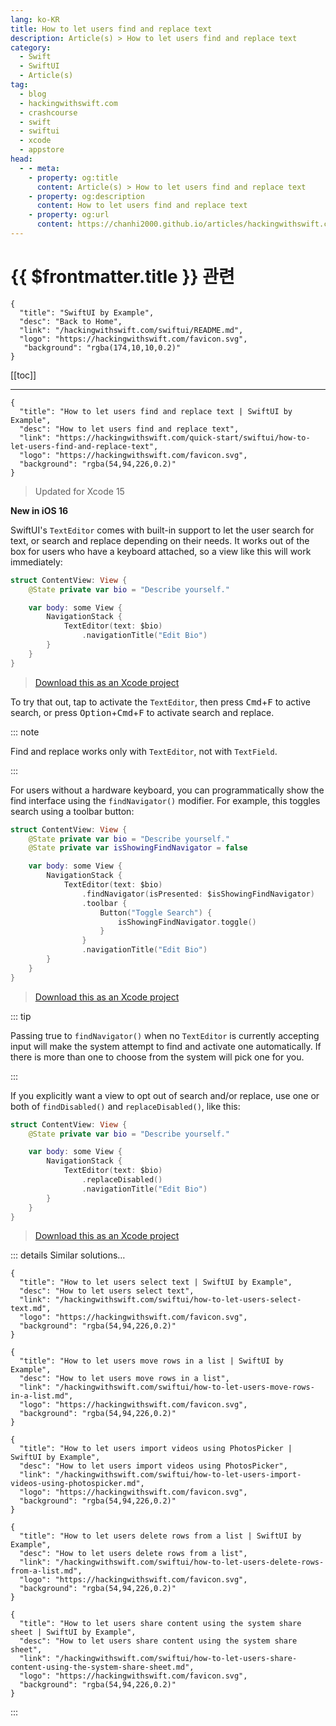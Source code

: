 ```yaml
---
lang: ko-KR
title: How to let users find and replace text
description: Article(s) > How to let users find and replace text
category:
  - Swift
  - SwiftUI
  - Article(s)
tag: 
  - blog
  - hackingwithswift.com
  - crashcourse
  - swift
  - swiftui
  - xcode
  - appstore
head:
  - - meta:
    - property: og:title
      content: Article(s) > How to let users find and replace text
    - property: og:description
      content: How to let users find and replace text
    - property: og:url
      content: https://chanhi2000.github.io/articles/hackingwithswift.com/swiftui/how-to-let-users-find-and-replace-text.html
---
```


# {{ $frontmatter.title }} 관련

```component VPCard
{
  "title": "SwiftUI by Example",
  "desc": "Back to Home",
  "link": "/hackingwithswift.com/swiftui/README.md",
  "logo": "https://hackingwithswift.com/favicon.svg",
   "background": "rgba(174,10,10,0.2)"
}
```

[[toc]]

---

```component VPCard
{
  "title": "How to let users find and replace text | SwiftUI by Example",
  "desc": "How to let users find and replace text",
  "link": "https://hackingwithswift.com/quick-start/swiftui/how-to-let-users-find-and-replace-text",
  "logo": "https://hackingwithswift.com/favicon.svg",
  "background": "rgba(54,94,226,0.2)"
}
```

> Updated for Xcode 15

**New in iOS 16**

SwiftUI's `TextEditor` comes with built-in support to let the user search for text, or search and replace depending on their needs. It works out of the box for users who have a keyboard attached, so a view like this will work immediately:

```swift
struct ContentView: View {
    @State private var bio = "Describe yourself."

    var body: some View {
        NavigationStack {
            TextEditor(text: $bio)
                .navigationTitle("Edit Bio")
        }
    }
}
```

> [<FontIcon icon="fas fa-file-zipper"/>Download this as an Xcode project](https://hackingwithswift.com/files/projects/swiftui/how-to-let-users-find-and-replace-text-1.zip)

To try that out, tap to activate the `TextEditor`, then press <kbd>Cmd</kbd>+<kbd>F</kbd> to active search, or press <kbd>Option</kbd>+<kbd>Cmd</kbd>+<kbd>F</kbd> to activate search and replace.

::: note

Find and replace works only with `TextEditor`, not with `TextField`.

:::

For users without a hardware keyboard, you can programmatically show the find interface using the `findNavigator()` modifier. For example, this toggles search using a toolbar button:

```swift
struct ContentView: View {
    @State private var bio = "Describe yourself."
    @State private var isShowingFindNavigator = false

    var body: some View {
        NavigationStack {
            TextEditor(text: $bio)
                .findNavigator(isPresented: $isShowingFindNavigator)
                .toolbar {
                    Button("Toggle Search") {
                        isShowingFindNavigator.toggle()
                    }
                }
                .navigationTitle("Edit Bio")
        }
    }
}
```

> [<FontIcon icon="fas fa-file-zipper"/>Download this as an Xcode project](https://hackingwithswift.com/files/projects/swiftui/how-to-let-users-find-and-replace-text-2.zip)

::: tip

Passing true to `findNavigator()` when no `TextEditor` is currently accepting input will make the system attempt to find and activate one automatically. If there is more than one to choose from the system will pick one for you.

:::

If you explicitly want a view to opt out of search and/or replace, use one or both of `findDisabled()` and `replaceDisabled()`, like this:

```swift
struct ContentView: View {
    @State private var bio = "Describe yourself."

    var body: some View {
        NavigationStack {
            TextEditor(text: $bio)
                .replaceDisabled()
                .navigationTitle("Edit Bio")
        }
    }
}
```

> [<FontIcon icon="fas fa-file-zipper"/>Download this as an Xcode project](https://hackingwithswift.com/files/projects/swiftui/how-to-let-users-find-and-replace-text-1.zip)

::: details Similar solutions…

```component VPCard
{
  "title": "How to let users select text | SwiftUI by Example",
  "desc": "How to let users select text",
  "link": "/hackingwithswift.com/swiftui/how-to-let-users-select-text.md",
  "logo": "https://hackingwithswift.com/favicon.svg",
  "background": "rgba(54,94,226,0.2)"
}
```

```component VPCard
{
  "title": "How to let users move rows in a list | SwiftUI by Example",
  "desc": "How to let users move rows in a list",
  "link": "/hackingwithswift.com/swiftui/how-to-let-users-move-rows-in-a-list.md",
  "logo": "https://hackingwithswift.com/favicon.svg",
  "background": "rgba(54,94,226,0.2)"
}
```

```component VPCard
{
  "title": "How to let users import videos using PhotosPicker | SwiftUI by Example",
  "desc": "How to let users import videos using PhotosPicker",
  "link": "/hackingwithswift.com/swiftui/how-to-let-users-import-videos-using-photospicker.md",
  "logo": "https://hackingwithswift.com/favicon.svg",
  "background": "rgba(54,94,226,0.2)"
}
```

```component VPCard
{
  "title": "How to let users delete rows from a list | SwiftUI by Example",
  "desc": "How to let users delete rows from a list",
  "link": "/hackingwithswift.com/swiftui/how-to-let-users-delete-rows-from-a-list.md",
  "logo": "https://hackingwithswift.com/favicon.svg",
  "background": "rgba(54,94,226,0.2)"
}
```

```component VPCard
{
  "title": "How to let users share content using the system share sheet | SwiftUI by Example",
  "desc": "How to let users share content using the system share sheet",
  "link": "/hackingwithswift.com/swiftui/how-to-let-users-share-content-using-the-system-share-sheet.md",
  "logo": "https://hackingwithswift.com/favicon.svg",
  "background": "rgba(54,94,226,0.2)"
}
```

:::

